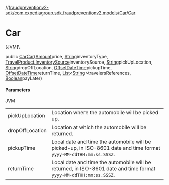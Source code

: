 //[fraudpreventionv2-sdk](../../../index.md)/[com.expediagroup.sdk.fraudpreventionv2.models](../index.md)/[Car](index.md)/[Car](-car.md)

# Car

[JVM]\

public [Car](index.md)[Car](-car.md)([Amount](../-amount/index.md)price, [String](https://docs.oracle.com/javase/8/docs/api/java/lang/String.html)inventoryType, [TravelProduct.InventorySource](../-travel-product/-inventory-source/index.md)inventorySource, [String](https://docs.oracle.com/javase/8/docs/api/java/lang/String.html)pickUpLocation, [String](https://docs.oracle.com/javase/8/docs/api/java/lang/String.html)dropOffLocation, [OffsetDateTime](https://docs.oracle.com/javase/8/docs/api/java/time/OffsetDateTime.html)pickupTime, [OffsetDateTime](https://docs.oracle.com/javase/8/docs/api/java/time/OffsetDateTime.html)returnTime, [List](https://docs.oracle.com/javase/8/docs/api/java/util/List.html)&lt;[String](https://docs.oracle.com/javase/8/docs/api/java/lang/String.html)&gt;travelersReferences, [Boolean](https://docs.oracle.com/javase/8/docs/api/java/lang/Boolean.html)payLater)

#### Parameters

JVM

| | |
|---|---|
| pickUpLocation | Location where the automobile will be picked up. |
| dropOffLocation | Location at which the automobile will be returned. |
| pickupTime | Local date and time the automobile will be picked-up, in ISO-8601 date and time format `yyyy-MM-ddTHH:mm:ss.SSSZ`. |
| returnTime | Local date and time the automobile will be returned, in ISO-8601 date and time format `yyyy-MM-ddTHH:mm:ss.SSSZ`. |
